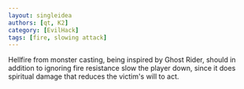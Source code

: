 ```yaml
---
layout: singleidea
authors: [qt, K2]
category: [EvilHack]
tags: [fire, slowing attack]
---
```

Hellfire from monster casting, being inspired by Ghost Rider, should in addition
to ignoring fire resistance slow the player down, since it does spiritual damage
that reduces the victim's will to act.
